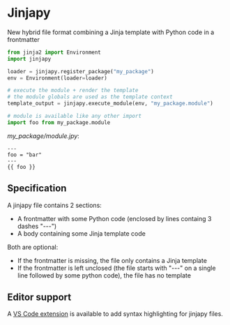 # Jinjapy

New hybrid file format combining a Jinja template with Python code in a frontmatter

```python
from jinja2 import Environment
import jinjapy

loader = jinjapy.register_package("my_package")
env = Environment(loader=loader)

# execute the module + render the template
# the module globals are used as the template context
template_output = jinjapy.execute_module(env, "my_package.module")

# module is available like any other import
import foo from my_package.module
```

*my_package/module.jpy*:

```
---
foo = "bar"
---
{{ foo }}
```

## Specification

A jinjapy file contains 2 sections:

- A frontmatter with some Python code (enclosed by lines containg 3 dashes "---")
- A body containing some Jinja template code

Both are optional:

- If the frontmatter is missing, the file only contains a Jinja template
- If the frontmatter is left unclosed (the file starts with "---" on a single line followed by some python code), the file has no template

## Editor support

A [VS Code extension](https://marketplace.visualstudio.com/items?itemName=hyperflask.jinjapy-language-support) is available to add syntax highlighting for jinjapy files.